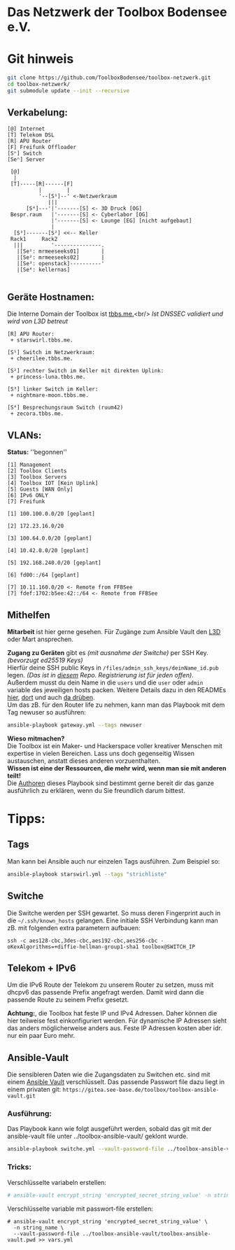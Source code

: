 Das Netzwerk der Toolbox Bodensee e.V.
==============================

# Git hinweis

```bash
git clone https://github.com/ToolboxBodensee/toolbox-netzwerk.git
cd toolbox-netzwerk/
git submodule update --init --recursive
```

## Verkabelung:

```
[@] Internet
[T] Telekom DSL
[R] APU Router
[F] Freifunk Offloader
[Sⁿ] Switch
[Seⁿ] Server

 [@]
  |
 [T]-----[R]------[F]
          |        |
          '--[S¹]--' <-Netzwerkraum
             |||
      [S⁴]---'|'-------[S] <- 3D Druck [OG]      
 Bespr.raum   |'-------[S] <- Cyberlabor [OG]
              |'-------[S] <- Lounge [EG] [nicht aufgebaut]
              |
  [S³]-------[S²] <<-- Keller
 Rack1     Rack2
  |||         '---------------.
   |[Se¹: mrmeeseeks01]       |
   |[Se²: mrmeeseeks02]       |
   |[Se³: openstack]----------'
   |[Se⁴: kellernas]
 
```

## Geräte Hostnamen:

Die Interne Domain der Toolbox ist [tbbs.me.](https://tbbs.me.)<br/>
*Ist DNSSEC validiert und wird von L3D betreut*

```
[R] APU Router:
 + starswirl.tbbs.me.

[S¹] Switch im Netzwerkraum:
 + cheerilee.tbbs.me.

[S²] rechter Switch im Keller mit direkten Uplink:
 + princess-luna.tbbs.me.

[S³] linker Switch im Keller:
 + nightmare-moon.tbbs.me.

[S⁴] Besprechungsraum Switch (ruum42)
 + zecora.tbbs.me.

```

 VLANs:
--------------

**Status:** ''begonnen''

```
[1] Management
[2] Toolbox Clients
[3] Toolbox Servers
[4] Toolbox IOT [Kein Uplink]
[5] Guests [WAN Only]
[6] IPv6 ONLY
[7] Freifunk

[1] 100.100.0.0/20 [geplant]

[2] 172.23.16.0/20 

[3] 100.64.0.0/20 [geplant]

[4] 10.42.0.0/20 [geplant]

[5] 192.168.240.0/20 [geplant]

[6] fd00::/64 [geplant]

[7] 10.11.160.0/20 <- Remote from FFBSee
[7] fdef:1702:b5ee:42::/64 <- Remote from FFBSee

```

 Mithelfen
------------

**Mitarbeit** ist hier gerne gesehen. Für Zugänge zum Ansible Vault den [L3D](https://chaos.social/@l3d) oder Mart ansprechen.

**Zugang zu Geräten** gibt es *(mit ausnahme der Switche)* per SSH Key. *(bevorzugt ed25519 Keys)*<br/>
Hierfür deine SSH public Keys in ``/files/admin_ssh_keys/deinName_id.pub`` legen. *(Das ist in [diesem](https://gitea.see-base.de/toolbox/ssh-public-keys.git) Repo. Registrierung ist für jeden offen)*.<br/>
Außerdem musst du dein Name in die ``users`` und die ``user`` oder ``admin`` variable des jeweiligen hosts packen. Weitere Details dazu in den READMEs [hier](https://github.com/DO1JLR/role_sshd/blob/master/README.md), [dort](https://github.com/ffbsee/role-ssh_authorized_keys/blob/master/README.md) und auch [da drüben](https://gitea.see-base.de/toolbox/ssh-public-keys/src/branch/master/README.md).<br/>
Um das zB. für den Router life zu nehmen, kann man das Playbook mit dem Tag newuser so ausführen:
```bash
ansible-playbook gateway.yml --tags newuser
```

**Wieso mitmachen?**<br/>
Die Toolbox ist ein Maker- und Hackerspace voller kreativer Menschen mit expertise in vielen Bereichen. Lass uns doch gegenseitig Wissen austauschen, anstatt dieses anderen vorzuenthalten.<br/>
**Wissen ist eine der Ressourcen, die mehr wird, wenn man sie mit anderen teilt!**<br/>
Die [Authoren](https://github.com/ToolboxBodensee/toolbox-netzwerk/graphs/contributors) dieses Playbook sind bestimmt gerne bereit dir das ganze ausführlich zu erklären, wenn du Sie freundlich darum bittest.


 Tipps:
==============

 Tags
--------

Man kann bei Ansible auch nur einzelen Tags ausführen. Zum Beispiel so:

```bash
ansible-playbook starswirl.yml --tags "strichliste"
```

 Switche
-----------
Die Switche werden per SSH gewartet. So muss deren Fingerprint auch in die ``~/.ssh/known_hosts`` gelangen.
Eine initiale SSH Verbindung kann man zB. mit folgenden extra parametern aufbauen:

```
ssh -c aes128-cbc,3des-cbc,aes192-cbc,aes256-cbc -oKexAlgorithms=+diffie-hellman-group1-sha1 toolbox@SWITCH_IP
```

 Telekom + IPv6
-------------
Um die IPv6 Route der Telekom zu unserem Router zu setzen, muss mit dhcpv6 das passende Prefix angefragt werden.
Damit wird dann die passende Route zu seinem Prefix gesetzt.

**Achtung:**, die Toolbox hat feste IP und IPv4 Adressen. Daher können die hier teilweise fest einkonfiguriert werden.
Für dynamische IP Adressen sieht das anders möglicherweise anders aus. Feste IP Adressen kosten aber idr. nur ein paar Euro mehr.

 Ansible-Vault
---------------

Die sensibleren Daten wie die Zugangsdaten zu Switchen etc. sind mit einem [Ansible Vault](https://docs.ansible.com/ansible/latest/user_guide/vault.html) verschlüsselt.
Das passende Passwort file dazu liegt in einem privaten git: ``https://gitea.see-base.de/toolbox/toolbox-ansible-vault.git``

### Ausführung:

Das Playbook kann wie folgt ausgeführt werden, sobald das git mit der ansible-vault file unter ../toolbox-ansible-vault/ geklont wurde.
```bash
ansible-playbook switche.yml --vault-password-file ../toolbox-ansible-vault/toolbox-ansible-vault.pwd
``` 


### Tricks:

Verschlüsselte variabeln erstellen:
```bash
# ansible-vault encrypt_string 'encrypted_secret_string_value' -n string_name >> vars.yml
```

Verschlüsselte variable mit passwort-file erstellen:
```
# ansible-vault encrypt_string 'encrypted_secret_string_value' \
  -n string_name \
  --vault-password-file ../toolbox-ansible-vault/toolbox-ansible-vault.pwd >> vars.yml
```



